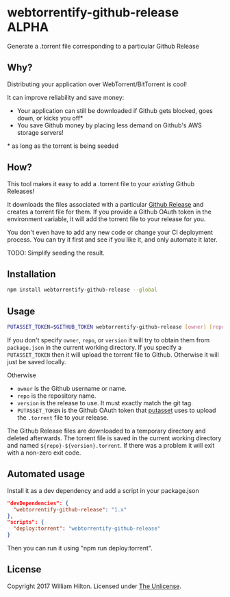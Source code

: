# webtorrentify-github-release ALPHA
Generate a .torrent file corresponding to a particular Github Release

## Why?

Distributing your application over WebTorrent/BitTorrent is cool!

It can improve reliability and save money:

- Your application can still be downloaded if Github gets blocked, goes down, or kicks you off\*
- You save Github money by placing less demand on Github's AWS storage servers!

\* as long as the torrent is being seeded

## How?

This tool makes it easy to add a .torrent file to your *existing* Github Releases!

It downloads the files associated with a particular [Github Release](https://help.github.com/articles/about-releases/) and creates a torrent file for them.
If you provide a Github OAuth token in the environment variable, it will add the torrent file to your release for you.

You don't even have to add any new code or change your CI deployment process.
You can try it first and see if you like it, and only automate it later.

TODO: Simplify seeding the result.

## Installation

```sh
npm install webtorrentify-github-release --global
```

## Usage

```sh
PUTASSET_TOKEN=$GITHUB_TOKEN webtorrentify-github-release [owner] [repo] [version]
```

If you don't specify `owner`, `repo`, or `version` it will try to obtain them from `package.json` in the current working directory.
If you specify a `PUTASSET_TOKEN` then it will upload the torrent file to Github. Otherwise it will just be saved locally.

Otherwise

- `owner` is the Github username or name.
- `repo` is the repository name.
- `version` is the release to use. It must exactly match the git tag.
- `PUTASSET_TOKEN` is the Github OAuth token that [putasset](https://www.npmjs.com/package/putasset) uses to upload the `.torrent` file to your release.

The Github Release files are downloaded to a temporary directory and deleted afterwards.
The torrent file is saved in the current working directory and named `${repo}-${version}.torrent`.
If there was a problem it will exit with a non-zero exit code.

## Automated usage

Install it as a dev dependency and add a script in your package.json

```json
"devDependencies": {
  "webtorrentify-github-release": "1.x"
},
"scripts": {
  "deploy:torrent": "webtorrentify-github-release"
}
```

Then you can run it using "npm run deploy:torrent".

## License

Copyright 2017 William Hilton.
Licensed under [The Unlicense](http://unlicense.org/).

